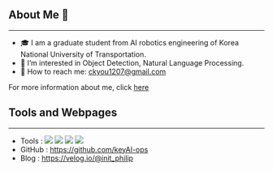 ## About Me 👋
---
- 🎓 I am a graduate student from AI robotics engineering of Korea National University of Transportation.
- 📃 I’m interested in Object Detection, Natural Language Processing.
- 📩 How to reach me: ckyou1207@gmail.com

For more information about me, click [here](https://github.com/keyAI-ops/Resume/blob/main/README.md)

## Tools and Webpages
---
- Tools : <img src="https://img.shields.io/badge/python-3776AB?style=for-the-badge&logo=python&logoColor=white"> <img src="https://img.shields.io/badge/PyTorch-EE4C2C?style=for-the-badge&logo=PyTorch&logoColor=white"> <img src="https://img.shields.io/badge/TensorFlow-FF6F00?style=for-the-badge&logo=TensorFlow&logoColor=white"> <img src="https://img.shields.io/badge/Autodesk-0696D7?style=for-the-badge&logo=Autodesk&logoColor=white">
- GitHub : https://github.com/keyAI-ops
- Blog : https://velog.io/@init_philip
